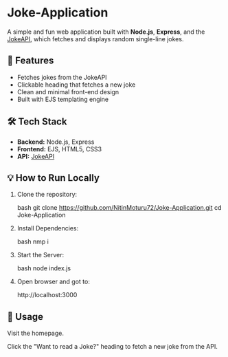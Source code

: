 # Joke-Application


A simple and fun web application built with **Node.js**, **Express**, and the [JokeAPI](https://jokeapi.dev/), which fetches and displays random single-line jokes.

## 🚀 Features

- Fetches jokes from the JokeAPI
- Clickable heading that fetches a new joke
- Clean and minimal front-end design
- Built with EJS templating engine

## 🛠️ Tech Stack

- **Backend:** Node.js, Express
- **Frontend:** EJS, HTML5, CSS3
- **API:** [JokeAPI](https://v2.jokeapi.dev/)


## 💡 How to Run Locally

1. Clone the repository:
   
   bash
   git clone https://github.com/NitinMoturu72/Joke-Application.git
   cd Joke-Application

2. Install Dependencies:

    bash
    nmp i

3. Start the Server:

    bash
    node index.js

4. Open browser and got to:

    http://localhost:3000


## 🔁 Usage

Visit the homepage.

Click the "Want to read a Joke?" heading to fetch a new joke from the API.